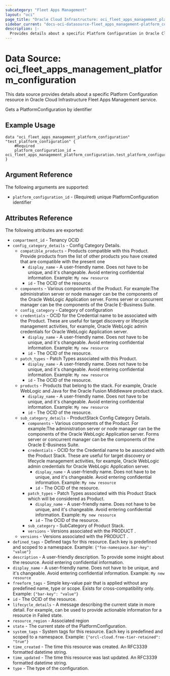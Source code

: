 ```yaml
---
subcategory: "Fleet Apps Management"
layout: "oci"
page_title: "Oracle Cloud Infrastructure: oci_fleet_apps_management_platform_configuration"
sidebar_current: "docs-oci-datasource-fleet_apps_management-platform_configuration"
description: |-
  Provides details about a specific Platform Configuration in Oracle Cloud Infrastructure Fleet Apps Management service
---
```


# Data Source: oci_fleet_apps_management_platform_configuration
This data source provides details about a specific Platform Configuration resource in Oracle Cloud Infrastructure Fleet Apps Management service.

Gets a PlatformConfiguration by identifier

## Example Usage

```hcl
data "oci_fleet_apps_management_platform_configuration" "test_platform_configuration" {
	#Required
	platform_configuration_id = oci_fleet_apps_management_platform_configuration.test_platform_configuration.id
}
```

## Argument Reference

The following arguments are supported:

* `platform_configuration_id` - (Required) unique PlatformConfiguration identifier


## Attributes Reference

The following attributes are exported:

* `compartment_id` - Tenancy OCID
* `config_category_details` - Config Category Details.
	* `compatible_products` - Products compatible with this Product. Provide products from the list of other products you have created that are compatible with the present one 
		* `display_name` - A user-friendly name. Does not have to be unique, and it's changeable. Avoid entering confidential information.  Example: `My new resource` 
		* `id` - The OCID of the resource.
	* `components` - Various components of the Product. For example:The administration server or node manager can be the components of the Oracle WebLogic Application server. Forms server or concurrent manager can be the components of the Oracle E-Business Suite. 
	* `config_category` - Category of configuration
	* `credentials` - OCID for the Credential name to be associated with the Product. These are useful for target discovery or lifecycle management activities, for example, Oracle WebLogic admin credentials for Oracle WebLogic Application server. 
		* `display_name` - A user-friendly name. Does not have to be unique, and it's changeable. Avoid entering confidential information.  Example: `My new resource` 
		* `id` - The OCID of the resource.
	* `patch_types` - Patch Types associated with this Product. 
		* `display_name` - A user-friendly name. Does not have to be unique, and it's changeable. Avoid entering confidential information.  Example: `My new resource` 
		* `id` - The OCID of the resource.
	* `products` - Products that belong to the stack. For example, Oracle WebLogic and Java for the Oracle Fusion Middleware product stack. 
		* `display_name` - A user-friendly name. Does not have to be unique, and it's changeable. Avoid entering confidential information.  Example: `My new resource` 
		* `id` - The OCID of the resource.
	* `sub_category_details` - ProductStack Config Category Details.
		* `components` - Various components of the Product. For example:The administration server or node manager can be the components of the Oracle WebLogic Application server. Forms server or concurrent manager can be the components of the Oracle E-Business Suite. 
		* `credentials` - OCID for the Credential name to be associated with the Product Stack. These are useful for target discovery or lifecycle management activities, for example, Oracle WebLogic admin credentials for Oracle WebLogic Application server. 
			* `display_name` - A user-friendly name. Does not have to be unique, and it's changeable. Avoid entering confidential information.  Example: `My new resource` 
			* `id` - The OCID of the resource.
		* `patch_types` - Patch Types associated with this Product Stack which will be considered as Product. 
			* `display_name` - A user-friendly name. Does not have to be unique, and it's changeable. Avoid entering confidential information.  Example: `My new resource` 
			* `id` - The OCID of the resource.
		* `sub_category` - SubCategory of Product Stack.
		* `versions` - Versions associated with the PRODUCT .  
	* `versions` - Versions associated with the PRODUCT .  
* `defined_tags` - Defined tags for this resource. Each key is predefined and scoped to a namespace. Example: `{"foo-namespace.bar-key": "value"}` 
* `description` - A user-friendly description. To provide some insight about the resource. Avoid entering confidential information. 
* `display_name` - A user-friendly name. Does not have to be unique, and it's changeable. Avoid entering confidential information.  Example: `My new resource` 
* `freeform_tags` - Simple key-value pair that is applied without any predefined name, type or scope. Exists for cross-compatibility only. Example: `{"bar-key": "value"}` 
* `id` - The OCID of the resource.
* `lifecycle_details` - A message describing the current state in more detail. For example, can be used to provide actionable information for a resource in Failed state.
* `resource_region` - Associated region
* `state` - The current state of the PlatformConfiguration.
* `system_tags` - System tags for this resource. Each key is predefined and scoped to a namespace. Example: `{"orcl-cloud.free-tier-retained": "true"}` 
* `time_created` - The time this resource was created. An RFC3339 formatted datetime string.
* `time_updated` - The time this resource was last updated. An RFC3339 formatted datetime string.
* `type` - The type of the configuration.


